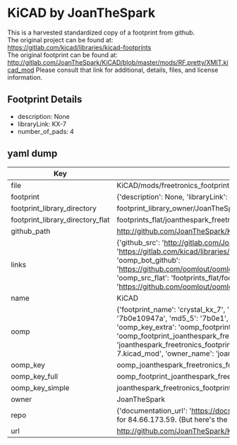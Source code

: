 # KiCAD by JoanTheSpark  
This is a harvested standardized copy of a footprint from github.  
The original project can be found at:  
https://gitlab.com/kicad/libraries/kicad-footprints  
The original footprint can be found at:
http://gitlab.com/JoanTheSpark/KiCAD/blob/master/mods/RF.pretty/XMIT.kicad_mod
Please consult that link for additional, details, files, and license information.  
## Footprint Details
* description: None  
* libraryLink: KX-7  
* number_of_pads: 4  
## yaml dump  
| Key | Value |  
| --- | --- |  
| file | KiCAD/mods/freetronics_footprints.pretty/CRYSTAL_KX-7.kicad_mod |  
| footprint | {'description': None, 'libraryLink': 'KX-7', 'number_of_pads': 4} |  
| footprint_library_directory | footprint_library_owner/JoanTheSpark_KiCAD |  
| footprint_library_directory_flat | footprints_flat/joanthespark_freetronics_footprints_crystal_kx_7/working |  
| github_path | http://github.com/JoanTheSpark/KiCAD/blob/master/mods/freetronics_footprints.pretty/CRYSTAL_KX-7.kicad_mod |  
| links | {'github_src': 'http://gitlab.com/JoanTheSpark/KiCAD/blob/master/mods/RF.pretty/XMIT.kicad_mod', 'github_src_repo': 'https://gitlab.com/kicad/libraries/kicad-footprints', 'oomp_bot': 'footprints/joanthespark_freetronics_footprints_crystal_kx_7/working', 'oomp_bot_github': 'https://github.com/oomlout/oomlout_oomp_footprint_bot/tree/main/footprints/joanthespark_freetronics_footprints_crystal_kx_7/working', 'oomp_src_flat': 'footprints_flat/footprints_flat/joanthespark_freetronics_footprints_crystal_kx_7/working', 'oomp_src_flat_github': 'https://github.com/oomlout/oomlout_oomp_footprint_src/tree/main/footprints_flat/joanthespark_freetronics_footprints_crystal_kx_7/working'} |  
| name | KiCAD |  
| oomp | {'footprint_name': 'crystal_kx_7', 'library_name': 'freetronics_footprints', 'md5': '7b0e10947a8beb8f5c1bb167032aa7df', 'md5_10': '7b0e10947a', 'md5_5': '7b0e1', 'md5_6': '7b0e10', 'oomp_key': 'oomp_joanthespark_freetronics_footprints_crystal_kx_7', 'oomp_key_extra': 'oomp_footprint_joanthespark_freetronics_footprints_crystal_kx_7', 'oomp_key_full': 'oomp_footprint_joanthespark_freetronics_footprints_crystal_kx_7_7b0e10', 'oomp_key_simple': 'joanthespark_freetronics_footprints_crystal_kx_7', 'original_filename': 'KiCAD/mods/freetronics_footprints.pretty/CRYSTAL_KX-7.kicad_mod', 'owner_name': 'joanthespark'} |  
| oomp_key | oomp_joanthespark_freetronics_footprints_crystal_kx_7 |  
| oomp_key_full | oomp_footprint_joanthespark_freetronics_footprints_crystal_kx_7 |  
| oomp_key_simple | joanthespark_freetronics_footprints_crystal_kx_7 |  
| owner | JoanTheSpark |  
| repo | {'documentation_url': 'https://docs.github.com/rest/overview/resources-in-the-rest-api#rate-limiting', 'message': "API rate limit exceeded for 84.66.173.59. (But here's the good news: Authenticated requests get a higher rate limit. Check out the documentation for more details.)"} |  
| url | http://github.com/JoanTheSpark/KiCAD |  

